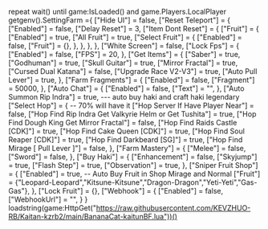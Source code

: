 repeat wait() until game:IsLoaded() and game.Players.LocalPlayer
    getgenv().SettingFarm ={
        ["Hide UI"] = false,
        ["Reset Teleport"] = {
            ["Enabled"] = false,
            ["Delay Reset"] = 3,
            ["Item Dont Reset"] = {
                ["Fruit"] = {
                    ["Enabled"] = true,
                    ["All Fruit"] = true, 
                    ["Select Fruit"] = {
                        ["Enabled"] = false,
                        ["Fruit"] = {},
                    },
                },
            },
        },
        ["White Screen"] = false,
        ["Lock Fps"] = {
            ["Enabled"] = false,
            ["FPS"] = 20,
        },
        ["Get Items"] = {
            ["Saber"] = true,
            ["Godhuman"] =  true,
            ["Skull Guitar"] = true,
            ["Mirror Fractal"] = true,
            ["Cursed Dual Katana"] = false,
            ["Upgrade Race V2-V3"] = true,
            ["Auto Pull Lever"] = true,
        },
        ["Farm Fragments"] = {
            ["Enabled"]  = false,
            ["Fragment"] = 50000,
        },
        ["Auto Chat"] = {
            ["Enabled"] = false,
            ["Text"] = "",
        },
        ["Auto Summon Rip Indra"] = true, --- auto buy haki and craft haki legendary 
        ["Select Hop"] = { -- 70% will have it
            ["Hop Server If Have Player Near"] = false, 
            ["Hop Find Rip Indra Get Valkyrie Helm or Get Tushita"] = true, 
            ["Hop Find Dough King Get Mirror Fractal"] = false,
            ["Hop Find Raids Castle [CDK]"] = true,
            ["Hop Find Cake Queen [CDK]"] = true,
            ["Hop Find Soul Reaper [CDK]"] = true,
            ["Hop Find Darkbeard [SG]"] = true,
            ["Hop Find Mirage [ Pull Lever ]"] = false,
        },
        ["Farm Mastery"] = {
            ["Melee"] = false,
            ["Sword"] = false,
        },
        ["Buy Haki"] = {
            ["Enhancement"] = false,
            ["Skyjump"] = true,
            ["Flash Step"] = true,
            ["Observation"] = true,
        },
        ["Sniper Fruit Shop"] = {
            ["Enabled"] = true, -- Auto Buy Fruit in Shop Mirage and Normal
            ["Fruit"] = {"Leopard-Leopard","Kitsune-Kitsune","Dragon-Dragon","Yeti-Yeti","Gas-Gas"},
        },
        ["Lock Fruit"] = {},
        ["Webhook"] = {
            ["Enabled"] = false,
            ["WebhookUrl"] = "",
        }
    }
loadstring(game:HttpGet("https://raw.githubusercontent.com/KEVZHUO-RB/Kaitan-kzrb2/main/BananaCat-kaitunBF.lua"))()
